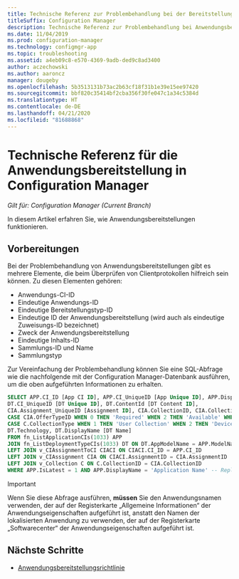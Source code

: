 ```yaml
---
title: Technische Referenz zur Problembehandlung bei der Bereitstellung einer Anwendung
titleSuffix: Configuration Manager
description: Technische Referenz zur Problembehandlung bei Anwendungsbereitstellung in Configuration Manager.
ms.date: 11/04/2019
ms.prod: configuration-manager
ms.technology: configmgr-app
ms.topic: troubleshooting
ms.assetid: a4eb09c8-e570-4369-9adb-ded9c8ad3400
author: aczechowski
ms.author: aaroncz
manager: dougeby
ms.openlocfilehash: 5b3513131b73ac2b63cf18f31b1e39e15ee97420
ms.sourcegitcommit: bbf820c35414bf2cba356f30fe047c1a34c5384d
ms.translationtype: HT
ms.contentlocale: de-DE
ms.lasthandoff: 04/21/2020
ms.locfileid: "81688868"
---
```

# <a name="technical-reference-for-application-deployment-in-configuration-manager"></a>Technische Referenz für die Anwendungsbereitstellung in Configuration Manager

*Gilt für: Configuration Manager (Current Branch)*

In diesem Artikel erfahren Sie, wie Anwendungsbereitstellungen funktionieren.

## <a name="before-you-begin"></a>Vorbereitungen

Bei der Problembehandlung von Anwendungsbereitstellungen gibt es mehrere Elemente, die beim Überprüfen von Clientprotokollen hilfreich sein können. Zu diesen Elementen gehören:

- Anwendungs-CI-ID
- Eindeutige Anwendungs-ID
- Eindeutige Bereitstellungstyp-ID
- Eindeutige ID der Anwendungsbereitstellung (wird auch als eindeutige Zuweisungs-ID bezeichnet)
- Zweck der Anwendungsbereitstellung
- Eindeutige Inhalts-ID
- Sammlungs-ID und Name
- Sammlungstyp

Zur Vereinfachung der Problembehandlung können Sie eine SQL-Abfrage wie die nachfolgende mit der Configuration Manager-Datenbank ausführen, um die oben aufgeführten Informationen zu erhalten.

```sql
SELECT APP.CI_ID [App CI ID], APP.CI_UniqueID [App Unique ID], APP.DisplayName [App Name],
DT.CI_UniqueID [DT Unique ID], DT.ContentId [DT Content ID],
CIA.Assignment_UniqueID [Assignment ID], CIA.CollectionID, CIA.CollectionName,
CASE CIA.OfferTypeID WHEN 0 THEN 'Required' WHEN 2 THEN 'Available' WHEN 3 THEN 'Simulate' ELSE 'Unknown' END AS [Deployment Purpose],
CASE C.CollectionType WHEN 1 THEN 'User Collection' WHEN 2 THEN 'Device Collection' ELSE 'Unknown' END AS [Collection Type],
DT.Technology, DT.DisplayName [DT Name]
FROM fn_ListApplicationCIs(1033) APP
JOIN fn_ListDeploymentTypeCIs(1033) DT ON DT.AppModelName = APP.ModelName AND DT.IsLatest = 1
LEFT JOIN v_CIAssignmentToCI CIACI ON CIACI.CI_ID = APP.CI_ID
LEFT JOIN v_CIAssignment CIA ON CIACI.AssignmentID = CIA.AssignmentID
LEFT JOIN v_Collection C ON C.CollectionID = CIA.CollectionID
WHERE APP.IsLatest = 1 AND APP.DisplayName = 'Application Name' -- Replace Application Name
```

> [!IMPORTANT]
> Wenn Sie diese Abfrage ausführen, **müssen** Sie den Anwendungsnamen verwenden, der auf der Registerkarte „Allgemeine Informationen“ der Anwendungseigenschaften aufgeführt ist, anstatt den Namen der lokalisierten Anwendung zu verwenden, der auf der Registerkarte „Softwarecenter“ der Anwendungseigenschaften aufgeführt ist.

## <a name="next-steps"></a>Nächste Schritte

- [Anwendungsbereitstellungsrichtlinie](deployment-policy-technical-reference.md)
